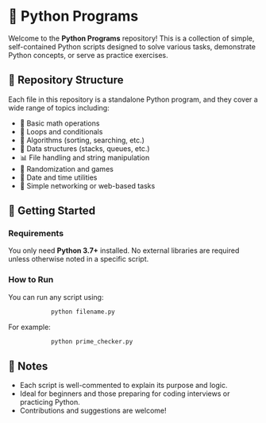 # 🐍 Python Programs

Welcome to the **Python Programs** repository!
This is a collection of simple, self-contained Python scripts designed to solve various tasks, demonstrate Python concepts, or serve as practice exercises.

## 📁 Repository Structure

Each file in this repository is a standalone Python program, and they cover a wide range of topics including:

* 📐 Basic math operations
* 🔁 Loops and conditionals
* 🧮 Algorithms (sorting, searching, etc.)
* 🧠 Data structures (stacks, queues, etc.)
* 📊 File handling and string manipulation
* 🎲 Randomization and games
* 📅 Date and time utilities
* 📡 Simple networking or web-based tasks

## 🚀 Getting Started

### Requirements

You only need **Python 3.7+** installed.
No external libraries are required unless otherwise noted in a specific script.

### How to Run

You can run any script using:

```bash
            python filename.py
```

For example:

```bash
            python prime_checker.py
```

## 📌 Notes

* Each script is well-commented to explain its purpose and logic.
* Ideal for beginners and those preparing for coding interviews or practicing Python.
* Contributions and suggestions are welcome!

